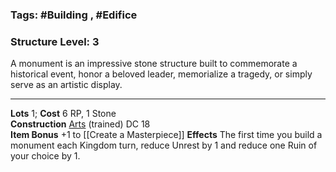### Tags: #Building , #Edifice 
### Structure Level: 3

A monument is an impressive stone structure built to commemorate a historical event, honor a beloved leader, memorialize a tragedy, or simply serve as an artistic display.

---

**Lots** 1; **Cost** 6 RP, 1 Stone  
**Construction** [Arts](https://2e.aonprd.com/Skills.aspx?ID=19) (trained) DC 18  
**Item Bonus** +1 to [[Create a Masterpiece]]
**Effects** The first time you build a monument each Kingdom turn, reduce Unrest by 1 and reduce one Ruin of your choice by 1.